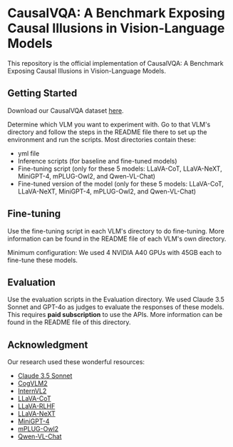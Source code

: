 # CausalVQA: A Benchmark Exposing Causal Illusions in Vision-Language Models

This repository is the official implementation of CausalVQA: A Benchmark Exposing Causal Illusions in Vision-Language Models. 

## Getting Started

Download our CausalVQA dataset [here](https://www.kaggle.com/datasets/choang19/causalvqa).

Determine which VLM you want to experiment with. Go to that VLM's directory and follow the steps in the README file there to set up the environment and run the scripts. Most directories contain these:
- yml file
- Inference scripts (for baseline and fine-tuned models)
- Fine-tuning script (only for these 5 models: LLaVA-CoT, LLaVA-NeXT, MiniGPT-4, mPLUG-Owl2, and Qwen-VL-Chat)
- Fine-tuned version of the model (only for these 5 models: LLaVA-CoT, LLaVA-NeXT, MiniGPT-4, mPLUG-Owl2, and Qwen-VL-Chat)

## Fine-tuning

Use the fine-tuning script in each VLM's directory to do fine-tuning. More information can be found in the README file of each VLM's own directory.

Minimum configuration: We used 4 NVIDIA A40 GPUs with 45GB each to fine-tune these models.

## Evaluation

Use the evaluation scripts in the Evaluation directory. We used Claude 3.5 Sonnet and GPT-4o as judges to evaluate the responses of these models. This requires **paid subscription** to use the APIs. More information can be found in the README file of this directory.

## Acknowledgment

Our research used these wonderful resources:
- [Claude 3.5 Sonnet](https://www.anthropic.com/news/claude-3-5-sonnet)
- [CogVLM2](https://github.com/THUDM/CogVLM2)
- [InternVL2](https://github.com/OpenGVLab/InternVL)
- [LLaVA-CoT](https://github.com/PKU-YuanGroup/LLaVA-CoT)
- [LLaVA-RLHF](https://github.com/llava-rlhf/LLaVA-RLHF)
- [LLaVA-NeXT](https://github.com/LLaVA-VL/LLaVA-NeXT)
- [MiniGPT-4](https://github.com/Vision-CAIR/MiniGPT-4)
- [mPLUG-Owl2](https://github.com/X-PLUG/mPLUG-Owl)
- [Qwen-VL-Chat](https://github.com/QwenLM/Qwen-VL)
